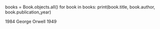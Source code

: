 books = Book.objects.all()
for book in books:
    print(book.title, book.author, book.publication_year)



1984 George Orwell 1949
